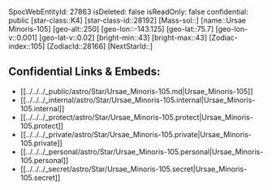 ﻿---
location: [75.7,143.125,250]
type: Star
tags:
- astro/Star

---
SpocWebEntityId: 27863
isDeleted: false
isReadOnly: false
confidential: public
[star-class::K4]
[star-class-id::28192]
[Mass-sol::]
[name::Ursae Minoris-105]
[geo-alt::250]
[geo-lon::-143.125]
[geo-lat::75.7]
[geo-lon-v::0.001]
[geo-lat-v::0.02]
[bright-min::43]
[bright-max::43]
[Zodiac-index::105]
[ZodiacId::28166]
[NextStarId::]



## Confidential Links & Embeds: 
- [[../../../_public/astro/Star/Ursae_Minoris-105.md|Ursae_Minoris-105]] 
- [[../../../_internal/astro/Star/Ursae_Minoris-105.internal|Ursae_Minoris-105.internal]] 
- [[../../../_protect/astro/Star/Ursae_Minoris-105.protect|Ursae_Minoris-105.protect]] 
- [[../../../_private/astro/Star/Ursae_Minoris-105.private|Ursae_Minoris-105.private]] 
- [[../../../_personal/astro/Star/Ursae_Minoris-105.personal|Ursae_Minoris-105.personal]] 
- [[../../../_secret/astro/Star/Ursae_Minoris-105.secret|Ursae_Minoris-105.secret]] 
